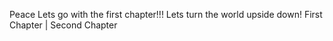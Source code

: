 Peace
Lets go with the first chapter!!! Lets turn the world upside down! First Chapter | Second Chapter
